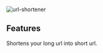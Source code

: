 ![url-shortener](https://user-images.githubusercontent.com/38843229/216663005-58bbfffc-042e-4994-be51-b9383fb6d31f.jpg)

## Features
Shortens your long url into short url.

